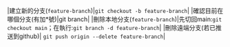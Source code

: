 |建立新的分支(`feature-branch`)|`git checkout -b feature-branch`|
|確認目前在哪個分支(有加*號)|git branch|
|刪除本地分支(`feature-branch`)|先切回main:`git checkout main`；在執行:`git branch -d feature-branch`|
|刪除遠端分支(若已推送到github)| `git push origin --delete feature-branch`|

